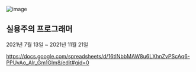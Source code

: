 ![image](https://user-images.githubusercontent.com/50893303/199030658-70d2dcf1-7b5e-4f16-8ee8-bf9b5785b609.png)


## 실용주의 프로그래머

2021년 7월 13일 ~ 2021년 11월 21일


https://docs.google.com/spreadsheets/d/16tINbbMAW8u6LXhnZvPScAq6-PPUvAo_Alr_Gm1GIm8/edit#gid=0
